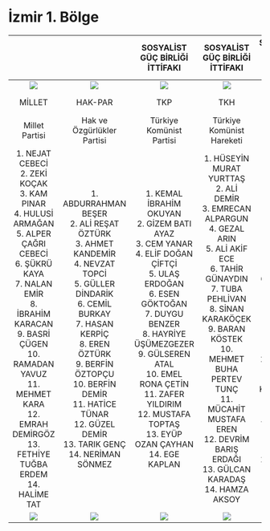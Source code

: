 # İzmir 1. Bölge

|                                                                                                                                                                                                                                                                                              |                                                                                                                                                                                                                                                                                                    |                                                                                                                                            SOSYALİST GÜÇ BİRLİĞİ İTTİFAKI                                                                                                                                           |                                                                                                                                                 SOSYALİST GÜÇ BİRLİĞİ İTTİFAKI                                                                                                                                                |                                                                                                                                     SOSYALİST GÜÇ BİRLİĞİ İTTİFAKI                                                                                                                                    |                                                                                                                                                                                                                                                                                                   |                                                                                                                                                                                                                                                                                                                       |                                                                                                                                    CUMHUR İTTİFAKI                                                                                                                                    |                                                                                                                                                                  CUMHUR İTTİFAKI                                                                                                                                                                 |                                                                                                                                        CUMHUR İTTİFAKI                                                                                                                                        |                                                                                                                                                CUMHUR İTTİFAKI                                                                                                                                               |                                                                                                                                                                                                                                                                                                             |                                                                                                                                                                                                                                                                                               |                                                                                                                                                                                                                                                                                                        |                                                                                                                                                                                                                                                                                     |                                                                                                                                                                                                                                                                                                      |                                                                                                                                                                                                                                                                                                      |                                                                                                                                                                                                                                                                                                                    |                                                                                                                                                                                                                                                                                                |                                                                                                                                                    MİLLET İTTİFAKI                                                                                                                                                   |                                                                                                                                               MİLLET İTTİFAKI                                                                                                                                              |                                                                                                                                        ATA İTTİFAKI                                                                                                                                        |                                                                                                                                             ATA İTTİFAKI                                                                                                                                             |                                                                                  |                                                                                     |
|:--------------------------------------------------------------------------------------------------------------------------------------------------------------------------------------------------------------------------------------------------------------------------------------------:|:--------------------------------------------------------------------------------------------------------------------------------------------------------------------------------------------------------------------------------------------------------------------------------------------------:|:-------------------------------------------------------------------------------------------------------------------------------------------------------------------------------------------------------------------------------------------------------------------------------------------------------------------:|:-----------------------------------------------------------------------------------------------------------------------------------------------------------------------------------------------------------------------------------------------------------------------------------------------------------------------------:|:-----------------------------------------------------------------------------------------------------------------------------------------------------------------------------------------------------------------------------------------------------------------------------------------------------:|:-------------------------------------------------------------------------------------------------------------------------------------------------------------------------------------------------------------------------------------------------------------------------------------------------:|:---------------------------------------------------------------------------------------------------------------------------------------------------------------------------------------------------------------------------------------------------------------------------------------------------------------------:|:-------------------------------------------------------------------------------------------------------------------------------------------------------------------------------------------------------------------------------------------------------------------------------------:|:------------------------------------------------------------------------------------------------------------------------------------------------------------------------------------------------------------------------------------------------------------------------------------------------------------------------------------------------:|:---------------------------------------------------------------------------------------------------------------------------------------------------------------------------------------------------------------------------------------------------------------------------------------------:|:------------------------------------------------------------------------------------------------------------------------------------------------------------------------------------------------------------------------------------------------------------------------------------------------------------:|:-----------------------------------------------------------------------------------------------------------------------------------------------------------------------------------------------------------------------------------------------------------------------------------------------------------:|:---------------------------------------------------------------------------------------------------------------------------------------------------------------------------------------------------------------------------------------------------------------------------------------------:|:------------------------------------------------------------------------------------------------------------------------------------------------------------------------------------------------------------------------------------------------------------------------------------------------------:|:-----------------------------------------------------------------------------------------------------------------------------------------------------------------------------------------------------------------------------------------------------------------------------------:|:----------------------------------------------------------------------------------------------------------------------------------------------------------------------------------------------------------------------------------------------------------------------------------------------------:|:----------------------------------------------------------------------------------------------------------------------------------------------------------------------------------------------------------------------------------------------------------------------------------------------------:|:------------------------------------------------------------------------------------------------------------------------------------------------------------------------------------------------------------------------------------------------------------------------------------------------------------------:|:----------------------------------------------------------------------------------------------------------------------------------------------------------------------------------------------------------------------------------------------------------------------------------------------:|:--------------------------------------------------------------------------------------------------------------------------------------------------------------------------------------------------------------------------------------------------------------------------------------------------------------------:|:----------------------------------------------------------------------------------------------------------------------------------------------------------------------------------------------------------------------------------------------------------------------------------------------------------:|:------------------------------------------------------------------------------------------------------------------------------------------------------------------------------------------------------------------------------------------------------------------------------------------:|:----------------------------------------------------------------------------------------------------------------------------------------------------------------------------------------------------------------------------------------------------------------------------------------------------:|:--------------------------------------------------------------------------------:|:-----------------------------------------------------------------------------------:|
|                                                                                                                                     ![](/l23/MİLLET.png)                                                                                                                                     |                                                                                                                                        ![](/l23/HAKPAR.png)                                                                                                                                        |                                                                                                                                                  ![](/l23/TKP.png)                                                                                                                                                  |                                                                                                                                                       ![](/l23/TKH.png)                                                                                                                                                       |                                                                                                                                           ![](/l23/SOL.png)                                                                                                                                           |                                                                                                                                          ![](/l23/GP.png)                                                                                                                                         |                                                                                                                                                 ![](/l23/MEMLEKET.png)                                                                                                                                                |                                                                                                                                   ![](/l23/BBP.png)                                                                                                                                   |                                                                                                                                                                 ![](/l23/AK.png)                                                                                                                                                                 |                                                                                                                                       ![](/l23/YRP.png)                                                                                                                                       |                                                                                                                                               ![](/l23/MHP.png)                                                                                                                                              |                                                                                                                                              ![](/l23/YSP.png)                                                                                                                                              |                                                                                                                                       ![](/l23/ABP.png)                                                                                                                                       |                                                                                                                                           ![](/l23/ANAP.png)                                                                                                                                           |                                                                                                                                   ![](/l23/YP.png)                                                                                                                                  |                                                                                                                                           ![](/l23/HKP.png)                                                                                                                                          |                                                                                                                                           ![](/l23/MYP.png)                                                                                                                                          |                                                                                                                                                  ![](/l23/VP.png)                                                                                                                                                  |                                                                                                                                        ![](/l23/GBP.png)                                                                                                                                       |                                                                                                                                                   ![](/l23/CHP.png)                                                                                                                                                  |                                                                                                                                              ![](/l23/İYİ.png)                                                                                                                                             |                                                                                                                                      ![](/l23/AP.png)                                                                                                                                      |                                                                                                                                           ![](/l23/ZP.png)                                                                                                                                           |                                                                                  |                                                                                     |
|                                                                                                                                            MİLLET                                                                                                                                            |                                                                                                                                               HAK-PAR                                                                                                                                              |                                                                                                                                                         TKP                                                                                                                                                         |                                                                                                                                                              TKH                                                                                                                                                              |                                                                                                                                               SOL PARTİ                                                                                                                                               |                                                                                                                                             GENÇPARTİ                                                                                                                                             |                                                                                                                                                        MEMLEKET                                                                                                                                                       |                                                                                                                                      BÜYÜK BİRLİK                                                                                                                                     |                                                                                                                                                                     AK PARTİ                                                                                                                                                                     |                                                                                                                                         YENİDEN REFAH                                                                                                                                         |                                                                                                                                                      MHP                                                                                                                                                     |                                                                                                                                               YEŞİL SOL PARTİ                                                                                                                                               |                                                                                                                                            AB PARTİ                                                                                                                                           |                                                                                                                                                  ANAP                                                                                                                                                  |                                                                                                                                          YP                                                                                                                                         |                                                                                                                                                  HKP                                                                                                                                                 |                                                                                                                                               MİLLİ YOL                                                                                                                                              |                                                                                                                                                    VATAN PARTİSİ                                                                                                                                                   |                                                                                                                                               GBP                                                                                                                                              |                                                                                                                                                          CHP                                                                                                                                                         |                                                                                                                                                  İYİ PARTİ                                                                                                                                                 |                                                                                                                                             AP                                                                                                                                             |                                                                                                                                                                                                                                                                                                      |                                                                                  |                                                                                     |
|                                                                                                                                        Millet Partisi                                                                                                                                        |                                                                                                                                     Hak ve Özgürlükler Partisi                                                                                                                                     |                                                                                                                                               Türkiye Komünist Partisi                                                                                                                                              |                                                                                                                                                   Türkiye Komünist Hareketi                                                                                                                                                   |                                                                                                                                               Sol Parti                                                                                                                                               |                                                                                                                                             Genç Parti                                                                                                                                            |                                                                                                                                                    Memleket Partisi                                                                                                                                                   |                                                                                                                                  Büyük Birlik Partisi                                                                                                                                 |                                                                                                                                                            Adalet ve Kalkınma Partisi                                                                                                                                                            |                                                                                                                                     Yeniden Refah Partisi                                                                                                                                     |                                                                                                                                          Milliyetçi Hareket Partisi                                                                                                                                          |                                                                                                                                       Yeşiller ve Sol Gelecek Partisi                                                                                                                                       |                                                                                                                                     Adalet Birlik Partisi                                                                                                                                     |                                                                                                                                            Anavatan Partisi                                                                                                                                            |                                                                                                                                   Yenilik Partisi                                                                                                                                   |                                                                                                                                        Halkın Kurtuluş Partisi                                                                                                                                       |                                                                                                                                           Milli Yol Partisi                                                                                                                                          |                                                                                                                                                    Vatan Partisi                                                                                                                                                   |                                                                                                                                       Güç Birliği Partisi                                                                                                                                      |                                                                                                                                                Cumhuriyet Halk Partisi                                                                                                                                               |                                                                                                                                                  İyi Parti                                                                                                                                                 |                                                                                                                                       Adalet Partisi                                                                                                                                       |                                                                                                                                             Zafer Partisi                                                                                                                                            |                                     Bağımsız                                     |                                       Bağımsız                                      |
| 1.  NEJAT CEBECİ<br>2.  ZEKİ KOÇAK<br>3.  KAM PINAR<br>4.  HULUSİ ARMAĞAN<br>5.  ALPER ÇAĞRI CEBECİ<br>6.  ŞÜKRÜ KAYA<br>7.  NALAN EMİR<br>8.  İBRAHİM KARACAN<br>9.  BASRİ ÇÜGEN<br>10. RAMADAN YAVUZ<br>11. MEHMET KARA<br>12. EMRAH DEMİRGÖZ<br>13. FETHİYE TUĞBA ERDEM<br>14. HALİME TAT | 1.  ABDURRAHMAN BEŞER<br>2.  ALİ REŞAT ÖZTÜRK<br>3.  AHMET KANDEMİR<br>4.  NEVZAT TOPCİ<br>5.  GÜLLER DİNDARİK<br>6.  CEMİL BURKAY<br>7.  HASAN KERPİÇ<br>8.  EREN ÖZTÜRK<br>9.  BERFİN ÖZTOPÇU<br>10. BERFİN DEMİR<br>11. HATİCE TÜNAR<br>12. GÜZEL DEMİR<br>13. TARIK GENÇ<br>14. NERİMAN SÖNMEZ | 1.  KEMAL İBRAHİM OKUYAN<br>2.  GİZEM BATI AYAZ<br>3.  CEM YANAR<br>4.  ELİF DOĞAN ÇİFTÇİ<br>5.  ULAŞ ERDOĞAN<br>6.  ESEN GÖKTOĞAN<br>7.  DUYGU BENZER<br>8.  HAYRİYE ÜŞÜMEZGEZER<br>9.  GÜLSEREN ATAL<br>10. EMEL RONA ÇETİN<br>11. ZAFER YILDIRIM<br>12. MUSTAFA TOPTAŞ<br>13. EYÜP OZAN ÇAYHAN<br>14. EGE KAPLAN | 1.  HÜSEYİN MURAT YURTTAŞ<br>2.  ALİ DEMİR<br>3.  EMRECAN ALPARGUN<br>4.  GEZAL ARIN<br>5.  ALİ AKİF ECE<br>6.  TAHİR GÜNAYDIN<br>7.  TUBA PEHLİVAN<br>8.  SİNAN KARAKÖÇEK<br>9.  BARAN KÖSTEK<br>10. MEHMET BUHA PERTEV TUNÇ<br>11. MÜCAHİT MUSTAFA EREN<br>12. DEVRİM BARIŞ ERDAĞI<br>13. GÜLCAN KARADAŞ<br>14. HAMZA AKSOY | 1.  ERKAL GÜNEL<br>2.  CANSU KESKİN<br>3.  YÜKSEL KELEŞ<br>4.  ZELİHA ERTUNÇ<br>5.  NAZİF SÜMER<br>6.  BEYHAN GÜNGÖR<br>7.  DENİZ ÖZÇELİK<br>8.  HATİCE BÜLBÜL<br>9.  YALÇIN ŞARDAĞI<br>10. BERRİN KÜÇÜK<br>11. ULAŞ KARABAKIR<br>12. BAYRAM ALİ AKSOY<br>13. NURETTİN MAMALI<br>14. SÜMER SAMİ GÜREL | 1.  METİN ALTMIŞKARA<br>2.  TUNÇ BURUŞUKOĞLU<br>3.  MEHTAP PAKÇE<br>4.  MURAT YEŞİLYUVA<br>5.  SELDA KARAKUZU<br>6.  HÜLYA YAVUZ<br>7.  ALİ TİBET<br>8.  MUSTAFA ÇALIŞKAN<br>9.  CİHAN BALTA<br>10. ŞAFAK EŞAL<br>11. MUAMMER CİVAN<br>12. DERYA ERDOĞAN<br>13. SEZER BORA<br>14. GÜLHAN ALDIRMAZ | 1.  CÜNEYT OĞUZ<br>2.  ALİ TUNÇ CAN<br>3.  GÜLDEREN ÖZAFACAN ZEĞEREK<br>4.  HARUN DÜŞENKALKAN<br>5.  BEYHAN MUTLU<br>6.  BAŞARAN AKTAN<br>7.  İSMAİL YILDIZ<br>8.  TURAN ÇATAL<br>9.  TUFAN ÖZBEK<br>10. AHMET ÖMER ERKENCİ<br>11. CEM MERİH YENER<br>12. OLCA ÖMÜR ARAS<br>13. EFEYAVUZ YURDAKUL<br>14. FURKAN MOLLA | 1.  ERDEM ÖKSÜZ<br>2.  MUSTAFA ESER<br>3.  HAMZA ÇATIR<br>4.  MEHMET ALTUNBAŞ<br>5.  FATİH ESER<br>6.  FALİK CENNET<br>7.  İSMAİL YILMAZ<br>8.  MEHMET DUDU<br>9.  SALİH OKTAY ÜMMAN<br>10. ALİ ŞENER<br>11. RAMAZAN MUTLU<br>12. MEHMET ATAŞ<br>13. CENGİZ BAŞTÜRK<br>14. OSMAN ESER | 1.  MEHMET MUHARREM KASAPOĞLU<br>2.  MAHMUT ATİLLA KAYA<br>3.  ŞEBNEM BURSALI<br>4.  MEHMET ALİ ÇELEBİ<br>5.  CEMAL BEKLE<br>6.  SAVCI SAYAN<br>7.  ENES EFENDİOĞLU<br>8.  ÖMÜR ŞANLI<br>9.  MEHMET SADIK TUNÇ<br>10. NİSA ALPTEKİN<br>11. MEHMET SAİT BAŞDAŞ<br>12. SELAHATTİN SERDAR MUÇAY<br>13. BERKAN YILDIZHAN<br>14. HATİCE YELİZ KARATAŞ | 1.  CEMAL ARIKAN<br>2.  BAKİ MURAT TOP<br>3.  YUSUF AYDOĞAN<br>4.  ALİ OSMAN KALKAN<br>5.  RUZİYE TAN<br>6.  NURETTİN YAKUT<br>7.  EMRAH UYAN<br>8.  İSMAİL TANAS<br>9.  RAMAZAN DURAN<br>10. YUNUS TOPRAK<br>11. NECATİ KAVALCI<br>12. MERT ERKEZ<br>13. SAMET KOÇLU<br>14. ABDURRAHMAN KAYA | 1.  HASAN KALYONCU<br>2.  BAHADIR BUMİN ÖZARSLAN<br>3.  CİHAN ASLAN<br>4.  SALAHATTİN ŞAHİN<br>5.  UFUK AKSOY<br>6.  SIDIKA TOPAL<br>7.  SALİM ARDUÇLU<br>8.  LOKMAN KIZILÖRENLİ<br>9.  NİHAL BAŞ<br>10. ALİ DURUT<br>11. ABDULLAR BATUHAN GÜRBÜZ<br>12. HÜLYA AYKAÇ<br>13. HALİT GÖNDÜZ<br>14. KAYHAN DERYA | 1.  BURCUGÜL ÇUBUK<br>2.  ABDÜLMECİT YILDIRIM<br>3.  SEMRA KIRATLI<br>4.  ERHAN MORKOÇ<br>5.  MUSTAFA OKCU<br>6.  FATİH SÜRENKÖK<br>7.  SEBÜKTAY KAAN<br>8.  AREFE MERYEM YILDIRIM<br>9.  HURŞİ ATAMAN<br>10. MEHMET YILDIRIM<br>11. NEVİN AYTEKİN<br>12. KEREM AY<br>13. BÜLENT TEKİN<br>14. HEDİYE KORKUT | 1.  NİLGÜN PAL<br>2.  TİJEN ERKAN<br>3.  HALİM OĞUZ<br>4.  MERVE AKİDE<br>5.  MERVE KADİFELİ<br>6.  BARIŞ YALÇINKAYA<br>7.  SEDAT NALÇACI<br>8.  HAKAN SOLAK<br>9.  SÜLEYMAN ASKER<br>10. OSMAN ÜNAL<br>11. EYÜP DEMİRBAŞ<br>12. YASİN ŞENTÜRK<br>13. ŞEMS KEMAL TUNÇERİ<br>14. MUSTAFA DEMİR | 1.  OKAN NİĞDELİ<br>2.  METİN KOCAKURT<br>3.  LEVENT ÇELİKESİR<br>4.  NEVZAT DAĞ<br>5.  KAZIM ÇITIROĞLU<br>6.  EMİNE BÜŞRA TEMİZ<br>7.  FATMA SÖZER<br>8.  BEKİR FİDAN<br>9.  BAŞAK BALIKÇILAR<br>10. ŞEYMA SOMA<br>11. MEMDUH VEYSEL KOŞAR<br>12. LATİF YILMAZ<br>13. TALAT DENİZ<br>14. MEHMET MÜREN | 1.  SİNAN KOYUNCU<br>2.  AYÇA AKSU<br>3.  TUĞHAN BÜYÜKTAŞ<br>4.  ZEHRA ERDEN<br>5.  ERKUT KIBRIS<br>6.  MUSTAFA ERGÜNER<br>7.  NURİYE NOHUTLU<br>8.  BÜLENT KARA<br>9.  MERT METİN<br>10. ERKAN AKTAŞ<br>11. İLHAN ÇAKAR<br>12. EMRE GEZGİNCİ<br>13. ADEM AKÇA<br>14. MEHMET ERDİNÇ | 1.  TACETTİN ÇOLAK<br>2.  FATMA ÖZKULOĞLU<br>3.  ZEKİ OLKUN<br>4.  ADNAN GÜRCAN DALICI<br>5.  AHMET PEKTOPAL<br>6.  NİHAT TUNALI<br>7.  DOĞAN KAYA<br>8.  AYŞEN AŞIK<br>9.  HASAN YAYCI<br>10. HEDİYE EZGİ ALPOĞUZ<br>11. İBRAHİM BAYER<br>12. SAKİNE TOSUN<br>13. UFUK KAYHAN<br>14. ZAFER KURTULUŞ | 1.  VURAL TURAN<br>2.  EMİNE GÜLEÇ<br>3.  YAŞAR YUSUF SÜVEREN<br>4.  ÇAĞLAR KARA<br>5.  MÜKREMİL BABUR<br>6.  HASAN YAMAN<br>7.  SERKAN TUTUM<br>8.  FİKRET ONAR<br>9.  SELAMİ SELÇUK<br>10. SÜLEYMAN ÇELİK<br>11. AYKUT BURAK BULUT<br>12. BİRKAN AKTAY<br>13. MEHMETCAN KARA<br>14. CEREN BAĞDATLI | 1.  ÇAĞDAŞ CENGİZ<br>2.  HÜSEYİN TUGAY ŞEN<br>3.  İHSAN SEFA<br>4.  TUNCAY SARIHAN<br>5.  SEBAHAT KILIÇ<br>6.  BÜLENT KARAGÖZ<br>7.  ASİL KOCAÇINAR<br>8.  ELFİDE NUR ATALAY<br>9.  AYŞE GÜL BATIGÜN<br>10. ARMAĞAN GÖRENEL<br>11. ABDULLAH KARŞILAYAN<br>12. FÜSÜN İKİKARDEŞ<br>13. ALİ ÖZGÜR<br>14. İNCİLAY ESEN | 1.  ÜSTÜNDAĞ ÖNALAN<br>2.  SERVET SAKCI<br>3.  AYKUT ARMAĞAN<br>4.  YAĞMUR SARI<br>5.  REMZİ ERCİYAS<br>6.  EDANUR EKMEKÇİOĞLU<br>7.  BEDRİYE İYEM<br>8.  SONER MÜKYEN<br>9.  SAMİ ASLAN<br>10. BUSEM KAYİM<br>11. NERGİS GÜLTEPE<br>12. ALİCAN SALDAMLI<br>13. SERHAT ATABEY<br>14. AYŞE AKAR | 1.  YÜKSEL TAŞKIN<br>2.  AHMET TUNCAY ÖZKAN<br>3.  SEVDA ERDAN KILIÇ<br>4.  MURAT BAKAN<br>5.  EDNAN ARSLAN<br>6.  SEDA KÂYA ÖSEN<br>7.  HAYDAR ALTINTAŞ<br>8.  DEVRİM BARIŞ ÇELİK<br>9.  SEFER İPEKLİ<br>10. GÜLDEM ATABAY<br>11. ŞAHBAL ARAS<br>12. FULYA ALÇAY<br>13. MEHMET ŞAHİN FIRAT<br>14. BİRGÜL DEĞİRMENCİ | 1.  DURSUN MÜSAVAT DERVİŞOĞLU<br>2.  ÜMİT ÖZLALE<br>3.  ÖZTÜRK KESKİN<br>4.  ÜLKÜ DOĞAN<br>5.  ALİ TOPÇU<br>6.  FİGEN YILDIRIM<br>7.  LÜTFİ İLTERİŞ ÖNEY<br>8.  İSMAİL AYBARS AKSOY<br>9.  ASLAN SEZGİN<br>10. GİZEM ALBAŞ<br>11. KAAN ALTINDAĞ<br>12. MURAT ÇAKAR<br>13. HASAN YILDIZ<br>14. GÜLŞAH SAKAR | 1.  MEHMET ZEKİ BULUT<br>2.  SÜMEYRA POLAT<br>3.  OĞUZ AYTAÇ<br>4.  UĞUR PEYNİRCİOĞLU<br>5.  SUAT YILMAZ<br>6.  SERPİL DÖŞLÜ<br>7.  AHMET KABADAYI<br>8.  LAMİA TAŞTAN<br>9.  NEVİN MUSLU<br>10. MERTCAN BULUT<br>11. BÜLENT ÇERÇİ<br>12. MEHMET BULUT<br>13. ÖZLEM BULUT<br>14. İSA ERMİŞ | 1.  FİKRET BAYIR<br>2.  ADNAN SELVİ<br>3.  NECATİ ANIL SENCER<br>4.  BİRCE TÜRKER<br>5.  HATİCE KIRKIZ<br>6.  KADRİYE ÇINAROĞLU<br>7.  BATUHAN BARUT<br>8.  CEREN ATAY<br>9.  YİĞITCAN ÜNSAL<br>10. OSMAN BİNİCİ<br>11. RECEP KAYAN<br>12. GÜRHAN GÜRLEROĞLU<br>13. MÜMİN DURMAZ<br>14. DEFNE ÜRKMEZ | FERHAN ADEMHAN<br>![](/l23/O.png)<br><br>ALİ İHSAN ERDENİLGEN<br>![](/l23/O.png) | VEDAT NECMETTİN ARSLANOĞLU<br>![](/l23/O.png)<br><br>SEDAT KABAY<br>![](/l23/O.png) |
|                                                                                                                                        ![](/l23/O.png)                                                                                                                                       |                                                                                                                                           ![](/l23/O.png)                                                                                                                                          |                                                                                                                                                   ![](/l23/O.png)                                                                                                                                                   |                                                                                                                                                        ![](/l23/O.png)                                                                                                                                                        |                                                                                                                                            ![](/l23/O.png)                                                                                                                                            |                                                                                                                                          ![](/l23/O.png)                                                                                                                                          |                                                                                                                                                    ![](/l23/O.png)                                                                                                                                                    |                                                                                                                                    ![](/l23/O.png)                                                                                                                                    |                                                                                                                                                                  ![](/l23/O.png)                                                                                                                                                                 |                                                                                                                                        ![](/l23/O.png)                                                                                                                                        |                                                                                                                                                ![](/l23/O.png)                                                                                                                                               |                                                                                                                                               ![](/l23/O.png)                                                                                                                                               |                                                                                                                                        ![](/l23/O.png)                                                                                                                                        |                                                                                                                                             ![](/l23/O.png)                                                                                                                                            |                                                                                                                                   ![](/l23/O.png)                                                                                                                                   |                                                                                                                                            ![](/l23/O.png)                                                                                                                                           |                                                                                                                                            ![](/l23/O.png)                                                                                                                                           |                                                                                                                                                   ![](/l23/O.png)                                                                                                                                                  |                                                                                                                                         ![](/l23/O.png)                                                                                                                                        |                                                                                                                                                    ![](/l23/O.png)                                                                                                                                                   |                                                                                                                                               ![](/l23/O.png)                                                                                                                                              |                                                                                                                                       ![](/l23/O.png)                                                                                                                                      |                                                                                                                                            ![](/l23/O.png)                                                                                                                                           |                                                                                  |                                                                                     |